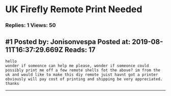 # UK Firefly Remote Print Needed

### Replies: 1 Views: 50

## \#1 Posted by: Jonisonvespa Posted at: 2019-08-11T16:37:29.669Z Reads: 17

```
hello
wonder if someonce can help me please, wonder if someonce could possibly print me off a few remote shells fot the above? im from the uk and would like to make this diy remote juist havnt got a printer obviously will pay cost of printing and shipping be very appreciated.
thanks
```

---
